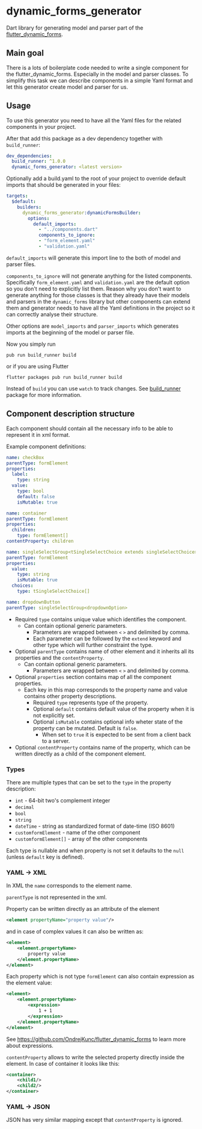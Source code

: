 # dynamic_forms_generator

Dart library for generating model and parser part of the [flutter_dynamic_forms](https://github.com/OndrejKunc/flutter_dynamic_forms).

## Main goal
 
There is a lots of boilerplate code needed to write a single component for the flutter_dynamic_forms. Especially in the model and parser classes. To simplify this task we can describe components in a simple Yaml format and let this generator create model and parser for us.

## Usage

To use this generator you need to have all the Yaml files for the related components in your project.

After that add this package as a dev dependency together with `build_runner`:

```yaml
dev_dependencies:
  build_runner: ^1.0.0
  dynamic_forms_generator: <latest version>
```

Optionally add a build.yaml to the root of your project to override default imports that should be generated in your files: 

```yaml
targets:
  $default:
    builders:
      dynamic_forms_generator:dynamicFormsBuilder:
        options:
          default_imports:
            - "../components.dart"
            components_to_ignore:
            - "form_element.yaml"
            - "validation.yaml"
```
`default_imports` will generate this import line to the both of model and parser files.

`components_to_ignore` will not generate anything for the listed components. Specifically `form_element.yaml` and `validation.yaml` are the default option so you don't need to explicitly list them. Reason why you don't want to generate anything for those classes is that they already have their models and parsers in the `dynamic_forms` library but other components can extend them and generator needs to have all the Yaml definitions in the project so it can correctly analyse their structure.

Other options are `model_imports` and `parser_imports` which generates imports at the beginning of the model or parser file.

Now you simply run
```
pub run build_runner build
```
or if you are using Flutter
```
flutter packages pub run build_runner build
```
Instead of `build` you can use `watch` to track changes. See [build_runner](https://pub.dev/packages/build_runner) package for more information.

## Component description structure

Each component should contain all the necessary info to be able to represent it in xml format.

Example component definitions:

```yaml
name: checkBox
parentType: formElement
properties:
  label:
    type: string
  value:
    type: bool
    default: false
    isMutable: true
```

```yaml
name: container
parentType: formElement
properties:
  children:
    type: formElement[]
contentProperty: children
```

```yaml
name: singleSelectGroup<tSingleSelectChoice extends singleSelectChoice>
parentType: formElement
properties:
  value:
    type: string
    isMutable: true
  choices:
    type: tSingleSelectChoice[]
```

```yaml
name: dropdownButton
parentType: singleSelectGroup<dropdownOption>
```

* Required `type` contains unique value which identifies the component.
    * Can contain optional generic parameters. 
        * Parameters are wrapped between `<` `>` and delimited by comma.
        * Each parameter can be followed by the `extend` keyword and other type which will further constraint the type.
* Optional `parentType` contains name of other element and it inherits all its properties and the `contentProperty`.
    * Can contain optional generic parameters. 
        * Parameters are wrapped between `<` `>` and delimited by comma.
* Optional `properties` section contains map of all the component properties.
    * Each key in this map corresponds to the property name and value contains other property descriptions.
        * Required `type` represents type of the property.
        * Optional `default` contains default value of the property when it is not explicitly set.
        * Optional `isMutable` contains optional info wheter state of the property can be mutated. Default is `false`. 
            * When set to `true` it is expected to be sent from a client back to a server.
* Optional `contentProperty` contains name of the property, which can be written directly as a child of the component element.

### Types

There are multiple types that can be set to the `type` in the property description:

* `int` - 64-bit two's complement integer
* `decimal`
* `bool`
* `string`
* `dateTime` - string as standardized format of date-time (ISO 8601)
* `customformElement` - name of the other component
* `customformElement[]` - array of the other components

Each type is nullable and when property is not set it defaults to the `null` (unless `default` key is defined).

### YAML -> XML
In XML the `name` corresponds to the element name. 

`parentType` is not represented in the xml.

Property can be written directly as an attribute of the element
```xml
<element propertyName="property value"/>
```
 and in case of complex values it can also be written as:
```xml
<element>
    <element.propertyName>
        property value
    </element.propertyName>
</element>
```
Each property which is not type `formElement` can also contain expression as the element value:
```xml
<element>
    <element.propertyName>
        <expression>
            1 + 1
        </expression>
    </element.propertyName>
</element>
```
See https://github.com/OndrejKunc/flutter_dynamic_forms to learn more about expressions.

`contentProperty` allows to write the selected property directly inside the element. In case of container it looks like this:
```xml
<container>
    <child1/>
    <child2/>
</container>
```

### YAML -> JSON

JSON has very similar mapping except that `contentProperty` is ignored.